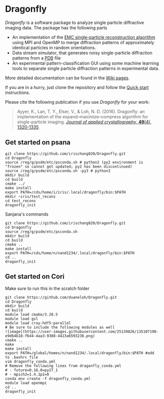 # Dragonfly

*Dragonfly* is a software package to analyze single particle diffractive imaging data. The package has the following parts

* An implementation of the [EMC single-particle reconstruction algorithm](http://journals.aps.org/pre/abstract/10.1103/PhysRevE.80.026705) using MPI and OpenMP to merge diffraction patterns of approximately identical particles in random orientations.
* Data stream simulator, that generates noisy single-particle diffraction patterns from a [PDB](http://www.rcsb.org/pdb/home/home.do) file
* An experimental pattern-classification GUI using some machine learning tools to separate single particle diffraction patterns in experimental data.

More detailed documentation can be found in the [Wiki pages](https://github.com/duaneloh/Dragonfly/wiki).

If you are in a hurry, just clone the repository and follow the [Quick start](https://github.com/duaneloh/Dragonfly/wiki/Quick-start-with-simulations) instructions.

Please cite the following publication if you use *Dragonfly* for your work:
> Ayyer, K., Lan, T. Y., Elser, V., & Loh, N. D. (2016). Dragonfly: an implementation of the expand–maximize–compress algorithm for single-particle imaging. [*Journal of applied crystallography*, **49**(4), 1320-1335](https://doi.org/10.1107/S1600576716008165).

## Get started on psana
```
git clone https://github.com/irischang020/Dragonfly.git
cd Dragonfly
source /reg/g/psdm/etc/psconda.sh # python2 (py2 environment is "frozen" so cannot get updated; py2 has been discontinued)
source /reg/g/psdm/etc/psconda.sh -py3 # python3
mkdir build
cd build
cmake ../
make install
export PATH=/cds/home/i/iris/.local/dragonfly/bin:$PATH
mkdir ~iris/test_recons
cd test_recons
dragonfly_init
```

Sanjana's commands
```
git clone https://github.com/irischang020/Dragonfly.git
cd Dragonfly
source /reg/g/psdm/etc/psconda.sh 
mkdir build
cd build
cmake ..
make install
export PATH=/cds/home/n/nand1234/.local/dragonfly/bin:$PATH
cd ..
dragonfly_init
```

## Get started on Cori
Make sure to run this in the scratch folder
```
git clone https://github.com/duaneloh/Dragonfly.git
cd Dragonfly
mkdir build
cd build
module load cmake/3.20.5
module load gsl
module load cray-hdf5-parallel
# Be sure to include the following modules as well
![image](https://user-images.githubusercontent.com/25139826/135107198-e9d64b18-f644-4aa3-9388-4423a6593238.png)
cmake ..
make
make install
export PATH=/global/homes/n/nand1234/.local/dragonfly/bin:$PATH #add to .bashrc file
vim dragonfly_conda.yml
# Remove the following lines from dragonfly_conda.yml
# - future=0.16.0=py27_1
# - mpich2=1.4.1p1=0
conda env create -f dragonfly_conda.yml
module load openmpi
cd ..
dragonfly_init
```
